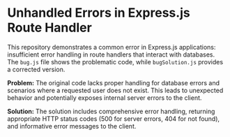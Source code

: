 # Unhandled Errors in Express.js Route Handler
This repository demonstrates a common error in Express.js applications: insufficient error handling in route handlers that interact with databases.  The `bug.js` file shows the problematic code, while `bugSolution.js` provides a corrected version.

**Problem:** The original code lacks proper handling for database errors and scenarios where a requested user does not exist. This leads to unexpected behavior and potentially exposes internal server errors to the client.

**Solution:** The solution includes comprehensive error handling, returning appropriate HTTP status codes (500 for server errors, 404 for not found), and informative error messages to the client.